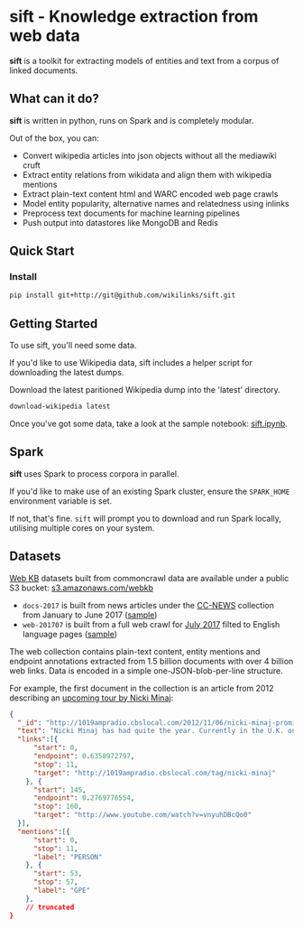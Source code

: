 sift - Knowledge extraction from web data
================================================

__sift__ is a toolkit for extracting models of entities and text from a corpus of linked documents.


## What can it do?

__sift__ is written in python, runs on Spark and is completely modular.

Out of the box, you can:

- Convert wikipedia articles into json objects without all the mediawiki cruft
- Extract entity relations from wikidata and align them with wikipedia mentions
- Extract plain-text content html and WARC encoded web page crawls
- Model entity popularity, alternative names and relatedness using inlinks
- Preprocess text documents for machine learning pipelines
- Push output into datastores like MongoDB and Redis

## Quick Start

### Install
```bash
pip install git+http://git@github.com/wikilinks/sift.git
```

## Getting Started

To use sift, you'll need some data.

If you'd like to use Wikipedia data, sift includes a helper script for downloading the latest dumps.

Download the latest paritioned Wikipedia dump into the 'latest' directory.
```bash
download-wikipedia latest
```

Once you've got some data, take a look at the sample notebook: [sift.ipynb](sift.ipynb).

## Spark

__sift__ uses Spark to process corpora in parallel.

If you'd like to make use of an existing Spark cluster, ensure the `SPARK_HOME` environment variable is set.

If not, that's fine. `sift` will prompt you to download and run Spark locally, utilising multiple cores on your system.

## Datasets

[Web KB](https://github.com/andychisholm/web-kb) datasets built from commoncrawl data are available under a public S3 bucket: [s3.amazonaws.com/webkb](https://s3.amazonaws.com/webkb/)

- `docs-2017` is built from news articles under the [CC-NEWS](http://commoncrawl.org/2016/10/news-dataset-available/) collection from January to June 2017 ([sample](https://s3.amazonaws.com/webkb/docs-2017/part-00000))
- `web-201707` is built from a full web crawl for [July 2017](http://commoncrawl.org/2017/07/july-2017-crawl-archive-now-available/) filted to English language pages ([sample](https://s3.amazonaws.com/webkb/web-201707/part-00000.gz))

The web collection contains plain-text content, entity mentions and endpoint annotations extracted from 1.5 billion documents with over 4 billion web links.
Data is encoded in a simple one-JSON-blob-per-line structure.

For example, the first document in the collection is an article from 2012 describing an [upcoming tour by Nicki Minaj](http://1019ampradio.cbslocal.com/2012/11/06/nicki-minaj-promises-man-bits-on-her-upcoming-tour/):

```json
{
  "_id": "http://1019ampradio.cbslocal.com/2012/11/06/nicki-minaj-promises-man-bits-on-her-upcoming-tour/",
  "text": "Nicki Minaj has had quite the year. Currently in the U.K. on her Reloaded Tour she sat down with London DJ Tim Westwood and her U.K. Barbz for a Q & A session. While Nicki took questions from both Westwood and her fans one answer in particular caused the room to pay attention...",
  "links":[{
      "start": 0,
      "endpoint": 0.6358972797,
      "stop": 11,
      "target": "http://1019ampradio.cbslocal.com/tag/nicki-minaj"
    }, {
      "start": 145,
      "endpoint": 0.2769776554,
      "stop": 160,
      "target": "http://www.youtube.com/watch?v=vnyuhDBcQo0"
  }],
  "mentions":[{
      "start": 0,
      "stop": 11,
      "label": "PERSON"
    }, {
      "start": 53,
      "stop": 57,
      "label": "GPE"
    },
    // truncated
}
```
